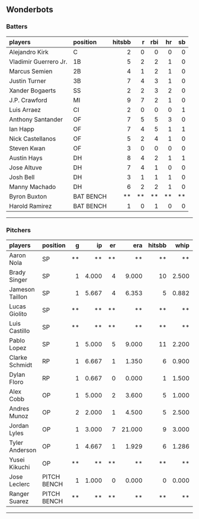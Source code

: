 ## Wonderbots

### Batters

 
|players               |position  | hitsbb|  r| rbi| hr| sb| 
|:---------------------|:---------|------:|--:|---:|--:|--:| 
|Alejandro Kirk        |C         |      2|  0|   0|  0|  0| 
|Vladimir Guerrero Jr. |1B        |      5|  2|   2|  1|  0| 
|Marcus Semien         |2B        |      4|  1|   2|  1|  0| 
|Justin Turner         |3B        |      7|  4|   3|  1|  0| 
|Xander Bogaerts       |SS        |      2|  2|   3|  2|  0| 
|J.P. Crawford         |MI        |      9|  7|   2|  1|  0| 
|Luis Arraez           |CI        |      2|  0|   0|  0|  1| 
|Anthony Santander     |OF        |      7|  5|   5|  3|  0| 
|Ian Happ              |OF        |      7|  4|   5|  1|  1| 
|Nick Castellanos      |OF        |      5|  2|   4|  1|  0| 
|Steven Kwan           |OF        |      3|  0|   0|  0|  0| 
|Austin Hays           |DH        |      8|  4|   2|  1|  1| 
|Jose Altuve           |DH        |      7|  4|   1|  0|  0| 
|Josh Bell             |DH        |      3|  1|   1|  1|  0| 
|Manny Machado         |DH        |      6|  2|   2|  1|  0| 
|Byron Buxton          |BAT BENCH |     **| **|  **| **| **| 
|Harold Ramirez        |BAT BENCH |      1|  0|   1|  0|  0| 


* * *

### Pitchers

 
|players         |position    |  g|    ip| er|    era| hitsbb|  whip| so|  w| sv| 
|:---------------|:-----------|--:|-----:|--:|------:|------:|-----:|--:|--:|--:| 
|Aaron Nola      |SP          | **|    **| **|     **|     **|    **| **| **| **| 
|Brady Singer    |SP          |  1| 4.000|  4|  9.000|     10| 2.500|  6|  0|  0| 
|Jameson Taillon |SP          |  1| 5.667|  4|  6.353|      5| 0.882|  6|  0|  0| 
|Lucas Giolito   |SP          | **|    **| **|     **|     **|    **| **| **| **| 
|Luis Castillo   |SP          | **|    **| **|     **|     **|    **| **| **| **| 
|Pablo Lopez     |SP          |  1| 5.000|  5|  9.000|     11| 2.200|  4|  0|  0| 
|Clarke Schmidt  |RP          |  1| 6.667|  1|  1.350|      6| 0.900|  5|  0|  0| 
|Dylan Floro     |RP          |  1| 0.667|  0|  0.000|      1| 1.500|  0|  0|  0| 
|Alex Cobb       |OP          |  1| 5.000|  2|  3.600|      5| 1.000|  4|  0|  0| 
|Andres Munoz    |OP          |  2| 2.000|  1|  4.500|      5| 2.500|  4|  0|  1| 
|Jordan Lyles    |OP          |  1| 3.000|  7| 21.000|      9| 3.000|  4|  0|  0| 
|Tyler Anderson  |OP          |  1| 4.667|  1|  1.929|      6| 1.286|  5|  0|  0| 
|Yusei Kikuchi   |OP          | **|    **| **|     **|     **|    **| **| **| **| 
|Jose Leclerc    |PITCH BENCH |  1| 1.000|  0|  0.000|      0| 0.000|  2|  0|  0| 
|Ranger Suarez   |PITCH BENCH | **|    **| **|     **|     **|    **| **| **| **| 


* * *



